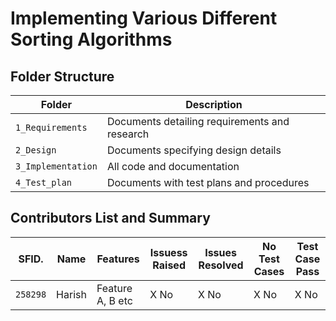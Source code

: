 # Implementing Various Different Sorting Algorithms
## Folder Structure
Folder             | Description
-------------------| -----------------------------------------
`1_Requirements`   | Documents detailing requirements and research
`2_Design`         | Documents specifying design details
`3_Implementation` | All code and documentation
`4_Test_plan`      | Documents with test plans and procedures

## Contributors List and Summary

SFID. |  Name   |    Features    | Issuess Raised |Issues Resolved|No Test Cases|Test Case Pass
-------|---------|----------------|----------------|---------------|-------------|--------------
`258298` | Harish  | Feature A, B etc    | X No     | X No   |X No   |X No     
